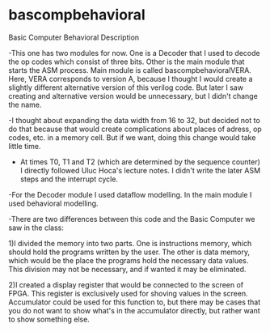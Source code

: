 # bascompbehavioral
Basic Computer Behavioral Description

-This one has two modules for now. One is a Decoder that I used to decode the op codes which consist of three bits. Other is the main module that starts the ASM process. Main module is called bascompbehavioralVERA. Here, VERA corresponds to version A, because I thought I would create a slightly different alternative version of this verilog code. But later I saw creating and alternative version would be unnecessary, but I didn't change the name.

-I thought about expanding the data width from 16 to 32, but decided not to do that because that would create complications about places of adress, op codes, etc. in a memory cell. But if we want, doing this change would take little time. 

- At times T0, T1 and T2 (which are determined by the sequence counter) I directly followed Uluc Hoca's lecture notes. I didn't write the later ASM steps and the interrupt cycle.

-For the Decoder module I used dataflow modelling. In the main module I used behavioral modelling.

-There are two differences between this code and the Basic Computer we saw in the class:

1)I divided the memory into two parts. One is instructions memory, which should hold the programs written by the user. The other is data memory, which would be the place the programs hold the necessary data values. This division may not be necessary, and if wanted it may be eliminated.

2)I created a display register that would be connected to the screen of FPGA. This register is exclusively used for shoving values in the screen. Accumulator could be used for this function to, but there may be cases that you do not want to show what's in the accumulator directly, but rather want to show something else.
